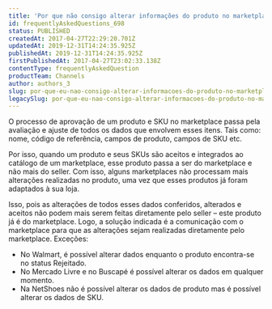 ```yaml
---
title: 'Por que não consigo alterar informações do produto no marketplace?'
id: frequentlyAskedQuestions_698
status: PUBLISHED
createdAt: 2017-04-27T22:29:20.701Z
updatedAt: 2019-12-31T14:24:35.925Z
publishedAt: 2019-12-31T14:24:35.925Z
firstPublishedAt: 2017-04-27T23:02:33.138Z
contentType: frequentlyAskedQuestion
productTeam: Channels
author: authors_3
slug: por-que-eu-nao-consigo-alterar-informacoes-do-produto-no-marketplace
legacySlug: por-que-eu-nao-consigo-alterar-informacoes-do-produto-no-marketplace
---
```


O processo de aprovação de um produto e SKU no marketplace passa pela avaliação e ajuste de todos os dados que envolvem esses itens. Tais como: nome, código de referência, campos de produto, campos de SKU etc.

Por isso, quando um produto e seus SKUs são aceitos e integrados ao catálogo de um marketplace, esse produto passa a ser do marketplace e não mais do seller. Com isso, alguns marketplaces não processam mais alterações realizadas no produto, uma vez que esses produtos já foram adaptados à sua loja.

Isso, pois as alterações de todos esses dados conferidos, alterados e aceitos não podem mais serem feitas diretamente pelo seller &#8211; este produto já é do marketplace. Logo, a solução indicada é a comunicação com o marketplace para que as alterações sejam realizadas diretamente pelo marketplace.
Exceções:

- No Walmart, é possível alterar dados enquanto o produto encontra-se no status Rejeitado.
- No Mercado Livre e no Buscapé é possível alterar os dados em qualquer momento.
- Na NetShoes não é possível alterar os dados de produto mas é possível alterar os dados de SKU.

